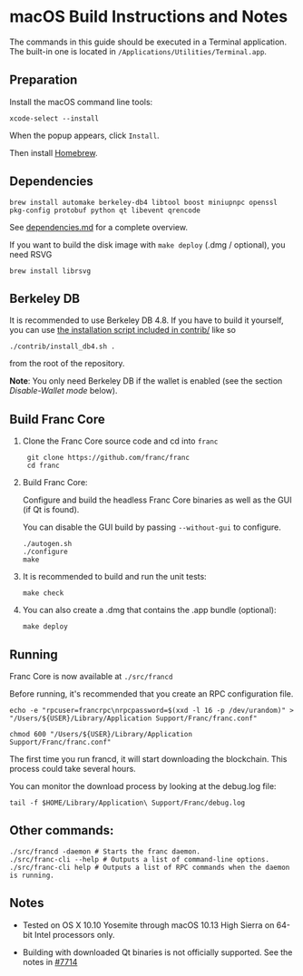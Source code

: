 macOS Build Instructions and Notes
====================================
The commands in this guide should be executed in a Terminal application.
The built-in one is located in `/Applications/Utilities/Terminal.app`.

Preparation
-----------
Install the macOS command line tools:

`xcode-select --install`

When the popup appears, click `Install`.

Then install [Homebrew](https://brew.sh).

Dependencies
----------------------

    brew install automake berkeley-db4 libtool boost miniupnpc openssl pkg-config protobuf python qt libevent qrencode

See [dependencies.md](dependencies.md) for a complete overview.

If you want to build the disk image with `make deploy` (.dmg / optional), you need RSVG

    brew install librsvg

Berkeley DB
-----------
It is recommended to use Berkeley DB 4.8. If you have to build it yourself,
you can use [the installation script included in contrib/](/contrib/install_db4.sh)
like so

```shell
./contrib/install_db4.sh .
```

from the root of the repository.

**Note**: You only need Berkeley DB if the wallet is enabled (see the section *Disable-Wallet mode* below).

Build Franc Core
------------------------

1. Clone the Franc Core source code and cd into `franc`

        git clone https://github.com/franc/franc
        cd franc

2.  Build Franc Core:

    Configure and build the headless Franc Core binaries as well as the GUI (if Qt is found).

    You can disable the GUI build by passing `--without-gui` to configure.

        ./autogen.sh
        ./configure
        make

3.  It is recommended to build and run the unit tests:

        make check

4.  You can also create a .dmg that contains the .app bundle (optional):

        make deploy

Running
-------

Franc Core is now available at `./src/francd`

Before running, it's recommended that you create an RPC configuration file.

    echo -e "rpcuser=francrpc\nrpcpassword=$(xxd -l 16 -p /dev/urandom)" > "/Users/${USER}/Library/Application Support/Franc/franc.conf"

    chmod 600 "/Users/${USER}/Library/Application Support/Franc/franc.conf"

The first time you run francd, it will start downloading the blockchain. This process could take several hours.

You can monitor the download process by looking at the debug.log file:

    tail -f $HOME/Library/Application\ Support/Franc/debug.log

Other commands:
-------

    ./src/francd -daemon # Starts the franc daemon.
    ./src/franc-cli --help # Outputs a list of command-line options.
    ./src/franc-cli help # Outputs a list of RPC commands when the daemon is running.

Notes
-----

* Tested on OS X 10.10 Yosemite through macOS 10.13 High Sierra on 64-bit Intel processors only.

* Building with downloaded Qt binaries is not officially supported. See the notes in [#7714](https://github.com/franc/franc/issues/7714)
